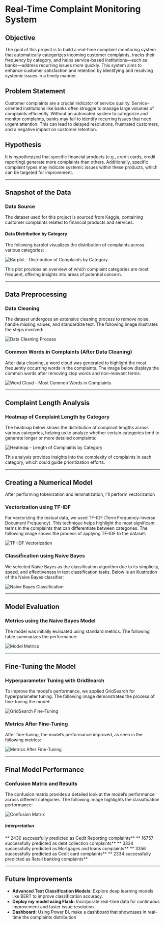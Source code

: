 # Real-Time Complaint Monitoring System

## Objective
The goal of this project is to build a real-time complaint monitoring system that automatically categorizes incoming customer complaints, tracks their frequency by category, and helps service-based institutions—such as banks—address recurring issues more quickly. This system aims to enhance customer satisfaction and retention by identifying and resolving systemic issues in a timely manner.

## Problem Statement
Customer complaints are a crucial indicator of service quality. Service-oriented institutions like banks often struggle to manage large volumes of complaints efficiently. Without an automated system to categorize and monitor complaints, banks may fail to identify recurring issues that need urgent attention. This can lead to delayed resolutions, frustrated customers, and a negative impact on customer retention.

## Hypothesis
It is hypothesized that specific financial products (e.g., credit cards, credit reporting) generate more complaints than others. Additionally, specific complaint types may indicate systemic issues within these products, which can be targeted for improvement.

---

## Snapshot of the Data

### Data Source
The dataset used for this project is sourced from Kaggle, containing customer complaints related to financial products and services.

#### Data Distribution by Category

The following barplot visualizes the distribution of complaints across various categories:

![Barplot - Distribution of Complaints by Category](https://github.com/user-attachments/assets/98b20590-9d5b-4ba9-9c05-a5c76959146e)

This plot provides an overview of which complaint categories are most frequent, offering insights into areas of potential concern.

---

## Data Preprocessing

### Data Cleaning
The dataset undergoes an extensive cleaning process to remove noise, handle missing values, and standardize text. The following image illustrates the steps involved:

![Data Cleaning Process](https://github.com/user-attachments/assets/0e738006-0e3e-49a3-b3a0-3b80dc94a9a2)

### Common Words in Complaints (After Data Cleaning)
After data cleaning, a word cloud was generated to highlight the most frequently occurring words in the complaints. The image below displays the common words after removing stop words and non-relevant terms:

![Word Cloud - Most Common Words in Complaints](https://github.com/user-attachments/assets/270189d2-97cc-49a4-98cd-33994e37c8de)

---

## Complaint Length Analysis

### Heatmap of Complaint Length by Category
The heatmap below shows the distribution of complaint lengths across various categories, helping us to analyze whether certain categories tend to generate longer or more detailed complaints:

![Heatmap - Length of Complaints by Category](https://github.com/user-attachments/assets/29774533-3155-43ba-aab3-e18da636cf65)

This analysis provides insights into the complexity of complaints in each category, which could guide prioritization efforts.

---

## Creating a Numerical Model
After performing tokenization and lemmatization, I'll perform vectorization 
### Vectorization using TF-IDF
For vectorizing the textual data, we used TF-IDF (Term Frequency-Inverse Document Frequency). This technique helps highlight the most significant terms in the complaints that can differentiate between categories. The following image shows the process of applying TF-IDF to the dataset:

![TF-IDF Vectorization](https://github.com/user-attachments/assets/9f6c58e7-526d-4526-9ba8-d76ca7773706)

### Classification using Naive Bayes
We selected Naive Bayes as the classification algorithm due to its simplicity, speed, and effectiveness in text classification tasks. Below is an illustration of the Naive Bayes classifier:

![Naive Bayes Classification](https://github.com/user-attachments/assets/93170142-4dbf-4e53-b1c0-0ba510a148e7)

---

## Model Evaluation

### Metrics using the Naive Bayes Model
The model was initially evaluated using standard metrics. The following table summarizes the performance:

![Model Metrics](https://github.com/user-attachments/assets/91933342-261c-4c61-a915-a88a5b78c3b0)

---

## Fine-Tuning the Model

### Hyperparameter Tuning with GridSearch
To improve the model’s performance, we applied GridSearch for hyperparameter tuning. The following image demonstrates the process of fine-tuning the model:

![GridSearch Fine-Tuning](https://github.com/user-attachments/assets/dc15058e-dfbd-4ae7-a606-738fe87f7abb)

### Metrics After Fine-Tuning
After fine-tuning, the model’s performance improved, as seen in the following metrics:

![Metrics After Fine-Tuning](https://github.com/user-attachments/assets/a1c09e61-bd07-4771-9aea-92baa169e223)

---

## Final Model Performance

### Confusion Matrix and Results
The confusion matrix provides a detailed look at the model’s performance across different categories. The following image highlights the classification performance:

![Confusion Matrix](https://github.com/user-attachments/assets/c94a012e-3e83-4073-8263-9dc9de1abcc6)
##### Interpretation
 ** 2430 successfully predicted as Cedit Reporting complaints** 
** 16757 successfully predicted as debt collection complaints** 
  ** 3334 successfully predicted as Mortgages and loans complaints** 
  ** 3356 successfully predicted as Cedit card complaints** 
   ** 2334 successfully predicted as Retail banking complaints** 
   
---

## Future Improvements

- **Advanced Text Classification Models:** Explore deep learning models like BERT to improve classification accuracy.
- **Deploy my model using Flask:** Incorporate real-time data for continuous improvement and faster issue resolution.
- **Dashboard:** Using Power BI, make a dashboard that showcases in real-time the complaints distribution















